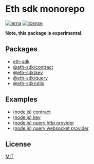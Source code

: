 # Eth sdk monorepo

[![lerna][lerna-image]][lerna-url]
[![license][license-image]][license-url]

**Note, this package is experimental.**

## Packages

* [eth-sdk](./packages/eth-sdk)
* [@eth-sdk/contract](./packages/eth-sdk-contract)
* [@eth-sdk/key](./packages/eth-sdk-key)
* [@eth-sdk/query](./packages/eth-sdk-query)
* [@eth-sdk/utils](./packages/eth-sdk-utils)

## Examples

* [(node.js) contract](./examples/node-contract)
* [(node.js) key](./examples/node-key)
* [(node.js) query http provider](./examples/node-query-http-provider)
* [(node.js) query websocket provider](./examples/node-query-websocket-provider)

## License

[MIT][license-url]

[lerna-image]: https://img.shields.io/badge/maintained%20with-lerna-cc00ff.svg
[lerna-url]: https://lerna.js.org/
[license-image]: https://img.shields.io/badge/license-MIT-blue.svg
[license-url]: ./LICENSE
